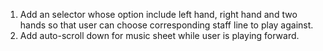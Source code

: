 ﻿1. Add an selector whose option include left hand, right hand and two hands so that user can choose corresponding staff
   line to play against.
2. Add auto-scroll down for music sheet while user is playing forward.
